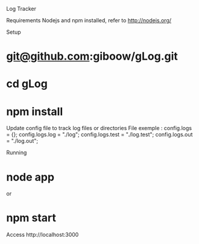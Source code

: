 Log Tracker

Requirements
Nodejs and npm installed, refer to http://nodejs.org/

Setup
# git@github.com:giboow/gLog.git
# cd gLog
# npm install

Update config file to track log files or directories
File exemple :
config.logs = {};
config.logs.log = "./log";
config.logs.test = "./log.test";
config.logs.out = "./log.out";

Running
# node app
or
# npm start

Access http://localhost:3000

